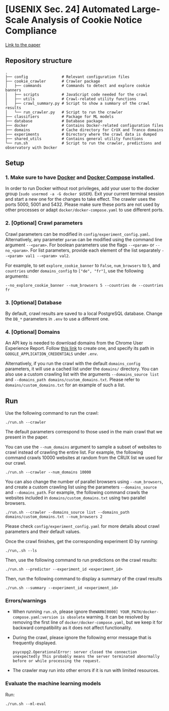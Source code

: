 # [USENIX Sec. 24] Automated Large-Scale Analysis of Cookie Notice Compliance

[Link to the paper](https://www.usenix.org/conference/usenixsecurity24/presentation/bouhoula)

## Repository structure

```shell
.
├── config               # Relevant configuration files
├── cookie_crawler       # Crawler package
│   ├── commands         # Commands to detect and explore cookie banners
│   ├── scripts          # JavaScript code needed for the crawl
│   ├── utils            # Crawl-related utility functions
│   ├── crawl_summary.py # Script to show a summary of the crawl results
│   └── run_crawler.py   # Script to run the crawler
├── classifiers          # Package for ML models
├── database             # Database package
├── docker               # Contains Docker-related configuration files
├── domains              # Cache directory for CrUX and Tranco domains
├── experiments          # Directory where the crawl data is dumped
├── shared_utils         # Contains general utility functions                       
└── run.sh               # Script to run the crawler, predictions and observatory with Docker
```

## Setup

### 1. Make sure to have [Docker](https://docs.docker.com/get-docker/) and [Docker Compose](https://docs.docker.com/compose/install/) installed.

In order to run Docker without root privileges, add your user to the docker group (`sudo usermod -a -G docker $USER`). Exit your current terminal session and start a new one for the changes to take effect.
The crawler uses the ports 5000, 5001 and 5432. Please make sure these ports are not used by other processes or adapt `docker/docker-compose.yaml` to use different ports.

### 2. [Optional] Crawl parameters

Crawl parameters can be modified in `config/experiment_config.yaml`. Alternatively, any parameter `param` can be modified using the command line argument `--<param>`. For boolean parameters use the flags `--<param>` or `--no_<param>`. For list parameters, provide each element of the list separately `--<param> val1 --<param> val2`.

For example, to set `explore_cookie_banner` to `False`, `num_browsers` to `5`, and `countries` under `domains_config` to `["de", "fr"]`, use the following arguments:

```shell
--no_explore_cookie_banner --num_browsers 5 --countries de --countries fr
```

### 3. [Optional] Database

By default, crawl results are saved to a local PostgreSQL database. Change the `DB_*` parameters in `.env` to use a different one.


### 4. [Optional] Domains

An API key is needed to download domains from the Chrome User Experience Report. Follow [this link](https://developer.chrome.com/docs/crux/api/#APIKey) to create one, and specify its path in `GOOGLE_APPLICATION_CREDENTIALS` under `.env`.

Alternatively, if you run the crawl with the default `domains_config` parameters, it will use a cached list under the `domains/` directory. You can also use a custom crawling list with the arguments `--domains_source list` and `--domains_path domains/custom_domains.txt`. Please refer to `domains/custom_domains.txt` for an example of such a list.

## Run

Use the following command to run the crawl:

```shell
./run.sh --crawler
```

The default parameters correspond to those used in the main crawl that we present in the paper.

You can use the ```--num_domains``` argument to sample a subset of websites to crawl instead of crawling the entire list.
For example, the following command crawls 10000 websites at random from the CRUX list we used for our crawl.
```shell
./run.sh --crawler --num_domains 10000
```

You can also change the number of parallel browsers using `--num_browsers`, and create a custom crawling list using the parameters `--domains_source` and `--domains_path`.
For example, the following command crawls the websites included in `domains/custom_domains.txt` using two parallel browsers.

```shell
./run.sh --crawler --domains_source list --domains_path domains/custom_domains.txt --num_browsers 2
```

Please check `config/experiment_config.yaml` for more details about crawl parameters and their default values.

Once the crawl finishes, get the corresponding experiment ID by running:

```shell
./run,.sh --ls
```

Then, use the following command to run predictions on the crawl results:

```shell
./run.sh --predictor --experiment_id <experiment_id>
```

Then, run the following command to display a summary of the crawl results
```shell
./run.sh --summary --experiment_id <experiment_id>
```

### Errors/warnings

* When running `run.sh`, please ignore the`WARN[0000] YOUR_PATH/docker-compose.yaml:version is obsolete` warning. It can be resolved by removing the first line of `docker/docker-compose.yaml`, but we keep it for backward compatibility as it does not affect functionality.

* During the crawl, please ignore the following error message that is frequently displayed.
    ```
    psycopg2.OperationalError: server closed the connection unexpectedly This probably means the server terminated abnormally before or while processing the request.
    ```

* The crawler may run into other errors if it is run with limited resources.


### Evaluate the machine learning models

Run:
```shell
./run.sh --ml-eval
```